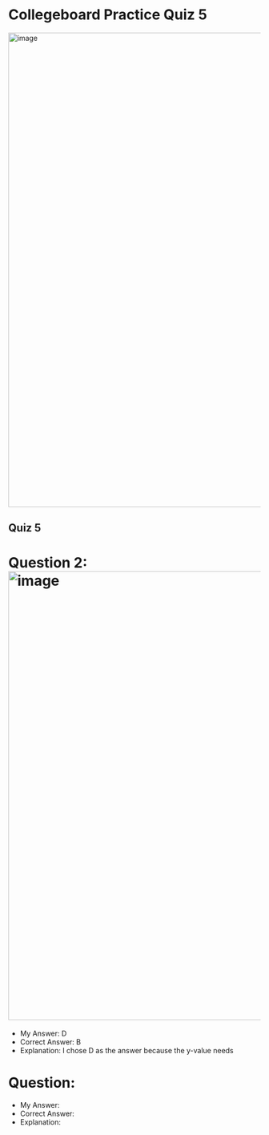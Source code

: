 # Collegeboard Practice Quiz 5

<img width="947" alt="image" src="https://user-images.githubusercontent.com/89240973/166824494-a5880638-bd3f-4ef0-87fa-a83c126ac055.png">

## Quiz 5

# Question 2: <img width="896" alt="image" src="https://user-images.githubusercontent.com/89240973/167016416-2c39db68-f7aa-4cd8-a0d4-06209e67a3fb.png">


- My Answer: D
- Correct Answer: B
- Explanation: I chose D as the answer because the y-value needs 


# Question:

- My Answer:
- Correct Answer:
- Explanation:
